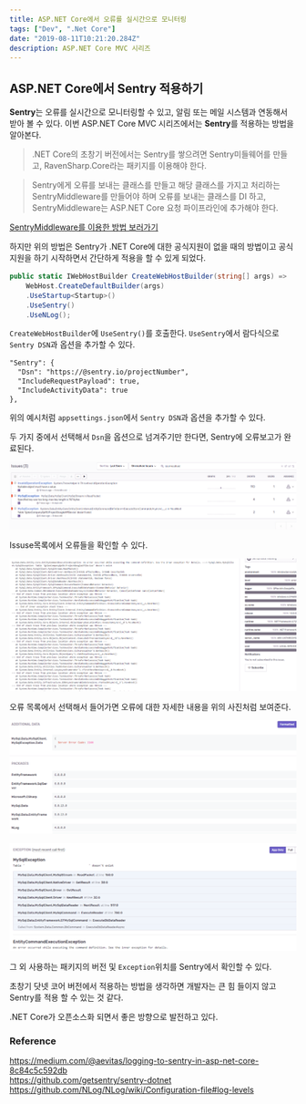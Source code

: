 ```yaml
---
title: ASP.NET Core에서 오류를 실시간으로 모니터링
tags: ["Dev", ".Net Core"]
date: "2019-08-11T10:21:20.284Z"
description: ASP.NET Core MVC 시리즈
---
```


## ASP.NET Core에서 Sentry 적용하기

**Sentry**는 오류를 실시간으로 모니터링할 수 있고, 알림 또는 메일 시스템과 연동해서 받아 볼 수 있다. 이번 ASP.NET Core MVC 시리즈에서는 **Sentry**를 적용하는 방법을 알아본다.

>.NET Core의 초창기 버전에서는 Sentry를 쌓으려면 Sentry미들웨어를 만들고, RavenSharp.Core라는 패키지를 이용해야 한다.

>Sentry에게 오류를 보내는 클래스를 만들고 해당 클래스를 가지고 처리하는 SentryMiddleware를 만들어야 하며 오류를 보내는 클래스를 DI 하고, SentryMiddleware는 ASP.NET Core 요청 파이프라인에 추가해야 한다.

[SentryMiddleware를 이용한 방법 보러가기](https://medium.com/@aevitas/logging-to-sentry-in-asp-net-core-8c84c5c592db)

하지만 위의 방법은 Sentry가 .NET Core에 대한 공식지원이 없을 때의 방법이고 공식지원을 하기 시작하면서 간단하게 적용을 할 수 있게 되었다.

```csharp
public static IWebHostBuilder CreateWebHostBuilder(string[] args) =>
    WebHost.CreateDefaultBuilder(args)
    .UseStartup<Startup>()
    .UseSentry()
    .UseNLog();
```
`CreateWebHostBuilder`에 `UseSentry()`를 호출한다. `UseSentry`에서 람다식으로 `Sentry DSN`과 옵션을 추가할 수 있다.

```
"Sentry": {
  "Dsn": "https://@sentry.io/projectNumber",
  "IncludeRequestPayload": true,
  "IncludeActivityData": true
},
```
위의 예시처럼 `appsettings.json`에서 `Sentry DSN`과 옵션을 추가할 수 있다.

두 가지 중에서 선택해서 `Dsn`을 옵션으로 넘겨주기만 한다면, Sentry에 오류보고가 완료된다.

![sentry1](./sentry1.png)

Issuse목록에서 오류들을 확인할 수 있다.

![sentry2](./sentry2.png)

오류 목록에서 선택해서 들어가면 오류에 대한 자세한 내용을 위의 사진처럼 보여준다.

![sentry3](./sentry3.png)

![sentry4](./sentry4.png)

그 외 사용하는 패키지의 버전 및 `Exception`위치를 Sentry에서 확인할 수 있다.

초창기 닷넷 코어 버전에서 적용하는 방법을 생각하면 개발자는 큰 힘 들이지 않고 Sentry를 적용 할 수 있는 것 같다.

.NET Core가 오픈소스화 되면서 좋은 방향으로 발전하고 있다.

### Reference
https://medium.com/@aevitas/logging-to-sentry-in-asp-net-core-8c84c5c592db  
https://github.com/getsentry/sentry-dotnet  
https://github.com/NLog/NLog/wiki/Configuration-file#log-levels